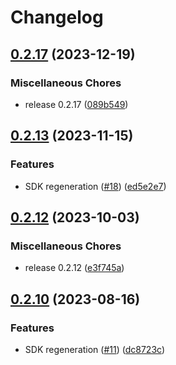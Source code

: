 # Changelog

## [0.2.17](https://github.com/flipt-io/flipt-python/compare/0.2.13...0.2.17) (2023-12-19)


### Miscellaneous Chores

* release 0.2.17 ([089b549](https://github.com/flipt-io/flipt-python/commit/089b54979e539192756048ba1ffa2df307602e85))

## [0.2.13](https://github.com/flipt-io/flipt-python/compare/0.2.12...0.2.13) (2023-11-15)


### Features

* SDK regeneration ([#18](https://github.com/flipt-io/flipt-python/issues/18)) ([ed5e2e7](https://github.com/flipt-io/flipt-python/commit/ed5e2e73c9a1289d1a6c2de43f470453c21bda7d))

## [0.2.12](https://github.com/flipt-io/flipt-python/compare/0.2.10...0.2.12) (2023-10-03)


### Miscellaneous Chores

* release 0.2.12 ([e3f745a](https://github.com/flipt-io/flipt-python/commit/e3f745aff936e47da9b95fd791da9602004e32b9))

## [0.2.10](https://github.com/flipt-io/flipt-python/compare/0.2.8...0.2.10) (2023-08-16)


### Features

* SDK regeneration ([#11](https://github.com/flipt-io/flipt-python/issues/11)) ([dc8723c](https://github.com/flipt-io/flipt-python/commit/dc8723c9433aa89e422ff98c4c6bb4923c553084))
